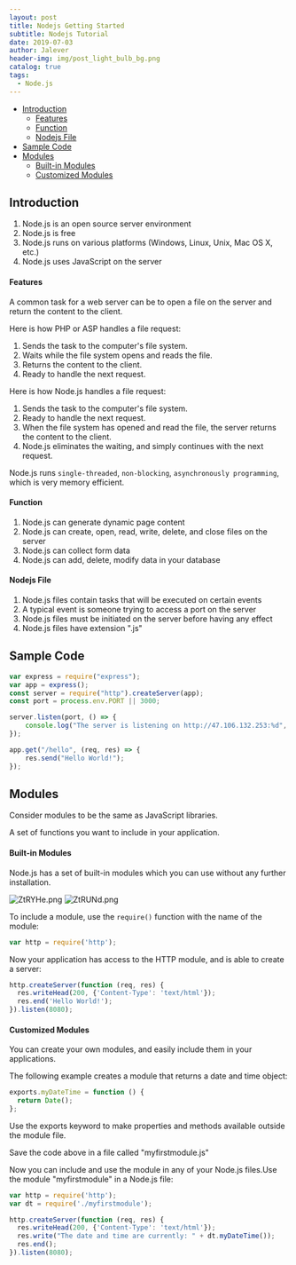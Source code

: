 ```yaml
---
layout: post
title: Nodejs Getting Started
subtitle: Nodejs Tutorial
date: 2019-07-03
author: Jalever
header-img: img/post_light_bulb_bg.png
catalog: true
tags:
  - Node.js
---
```


- [Introduction](#introduction)
    - [Features](#features)
    - [Function](#Function)
    - [Nodejs File](#nodejs-file)
- [Sample Code](#sample-code)
- [Modules](#modules)
    - [Built-in Modules](#built-in-modules)
    - [Customized Modules](#customized-modules)


## Introduction
1. Node.js is an open source server environment
2. Node.js is free
3. Node.js runs on various platforms (Windows, Linux, Unix, Mac OS X, etc.)
4. Node.js uses JavaScript on the server

#### Features
A common task for a web server can be to open a file on the server and return the content to the client.

Here is how PHP or ASP handles a file request:

1. Sends the task to the computer's file system.
2. Waits while the file system opens and reads the file.
3. Returns the content to the client.
4. Ready to handle the next request.

Here is how Node.js handles a file request:

1. Sends the task to the computer's file system.
2. Ready to handle the next request.
3. When the file system has opened and read the file, the server returns the content to the client.
4. Node.js eliminates the waiting, and simply continues with the next request.

Node.js runs `single-threaded`, `non-blocking`, `asynchronously programming`, which is very memory efficient.

#### Function
1. Node.js can generate dynamic page content
2. Node.js can create, open, read, write, delete, and close files on the server
3. Node.js can collect form data
4. Node.js can add, delete, modify data in your database

#### Nodejs File
1. Node.js files contain tasks that will be executed on certain events
2. A typical event is someone trying to access a port on the server
3. Node.js files must be initiated on the server before having any effect
4. Node.js files have extension ".js"

## Sample Code
```js
var express = require("express");
var app = express();
const server = require("http").createServer(app);
const port = process.env.PORT || 3000;

server.listen(port, () => {
	console.log("The server is listening on http://47.106.132.253:%d", port);
});

app.get("/hello", (req, res) => {
	res.send("Hello World!");
});
```

## Modules
Consider modules to be the same as JavaScript libraries.

A set of functions you want to include in your application.

#### Built-in Modules
Node.js has a set of built-in modules which you can use without any further installation.

![ZtRYHe.png](https://s2.ax1x.com/2019/07/03/ZtRYHe.png)
![ZtRUNd.png](https://s2.ax1x.com/2019/07/03/ZtRUNd.png)

To include a module, use the `require()` function with the name of the module:

```js
var http = require('http');
```

Now your application has access to the HTTP module, and is able to create a server:

```js
http.createServer(function (req, res) {
  res.writeHead(200, {'Content-Type': 'text/html'});
  res.end('Hello World!');
}).listen(8080);
```

#### Customized Modules
You can create your own modules, and easily include them in your applications.

The following example creates a module that returns a date and time object:
```js
exports.myDateTime = function () {
  return Date();
};
```

Use the exports keyword to make properties and methods available outside the module file.

Save the code above in a file called "myfirstmodule.js"

Now you can include and use the module in any of your Node.js files.Use the module "myfirstmodule" in a Node.js file:

```js
var http = require('http');
var dt = require('./myfirstmodule');

http.createServer(function (req, res) {
  res.writeHead(200, {'Content-Type': 'text/html'});
  res.write("The date and time are currently: " + dt.myDateTime());
  res.end();
}).listen(8080);
```
